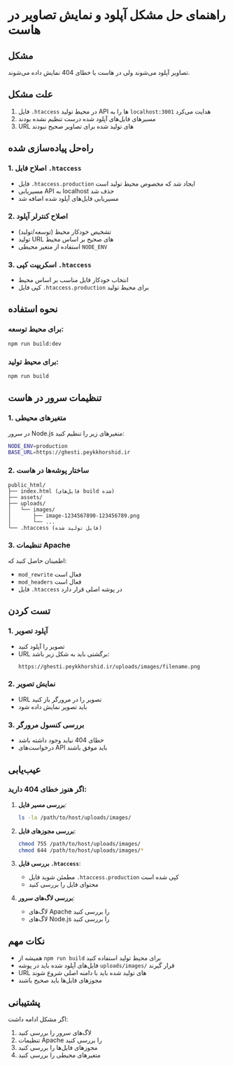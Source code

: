 # راهنمای حل مشکل آپلود و نمایش تصاویر در هاست

## مشکل
تصاویر آپلود می‌شوند ولی در هاست با خطای 404 نمایش داده می‌شوند.

## علت مشکل
1. فایل `.htaccess` در محیط تولید API ها را به `localhost:3001` هدایت می‌کرد
2. مسیرهای فایل‌های آپلود شده درست تنظیم نشده بودند
3. URL های تولید شده برای تصاویر صحیح نبودند

## راه‌حل پیاده‌سازی شده

### 1. اصلاح فایل `.htaccess`
- فایل `.htaccess.production` ایجاد شد که مخصوص محیط تولید است
- مسیریابی API به localhost حذف شد
- مسیریابی فایل‌های آپلود شده اضافه شد

### 2. اصلاح کنترلر آپلود
- تشخیص خودکار محیط (توسعه/تولید)
- تولید URL های صحیح بر اساس محیط
- استفاده از متغیر محیطی `NODE_ENV`

### 3. اسکریپت کپی `.htaccess`
- انتخاب خودکار فایل مناسب بر اساس محیط
- کپی فایل `.htaccess.production` برای محیط تولید

## نحوه استفاده

### برای محیط توسعه:
```bash
npm run build:dev
```

### برای محیط تولید:
```bash
npm run build
```

## تنظیمات سرور در هاست

### 1. متغیرهای محیطی
در سرور Node.js متغیرهای زیر را تنظیم کنید:
```bash
NODE_ENV=production
BASE_URL=https://ghesti.peykkhorshid.ir
```

### 2. ساختار پوشه‌ها در هاست
```
public_html/
├── index.html (فایل‌های build شده)
├── assets/
├── uploads/
│   └── images/
│       ├── image-1234567890-123456789.png
│       └── ...
└── .htaccess (فایل تولید شده)
```

### 3. تنظیمات Apache
اطمینان حاصل کنید که:
- `mod_rewrite` فعال است
- `mod_headers` فعال است
- فایل `.htaccess` در پوشه اصلی قرار دارد

## تست کردن

### 1. آپلود تصویر
- تصویر را آپلود کنید
- URL برگشتی باید به شکل زیر باشد:
  ```
  https://ghesti.peykkhorshid.ir/uploads/images/filename.png
  ```

### 2. نمایش تصویر
- URL تصویر را در مرورگر باز کنید
- باید تصویر نمایش داده شود

### 3. بررسی کنسول مرورگر
- خطای 404 نباید وجود داشته باشد
- درخواست‌های API باید موفق باشند

## عیب‌یابی

### اگر هنوز خطای 404 دارید:

1. **بررسی مسیر فایل**:
   ```bash
   ls -la /path/to/host/uploads/images/
   ```

2. **بررسی مجوزهای فایل**:
   ```bash
   chmod 755 /path/to/host/uploads/images/
   chmod 644 /path/to/host/uploads/images/*
   ```

3. **بررسی فایل `.htaccess`**:
   - مطمئن شوید فایل `.htaccess.production` کپی شده است
   - محتوای فایل را بررسی کنید

4. **بررسی لاگ‌های سرور**:
   - لاگ‌های Apache را بررسی کنید
   - لاگ‌های Node.js را بررسی کنید

## نکات مهم

- همیشه از `npm run build` برای محیط تولید استفاده کنید
- فایل‌های آپلود شده باید در پوشه `uploads/images/` قرار گیرند
- URL های تولید شده باید با دامنه اصلی شروع شوند
- مجوزهای فایل‌ها باید صحیح باشند

## پشتیبانی

اگر مشکل ادامه داشت:
1. لاگ‌های سرور را بررسی کنید
2. تنظیمات Apache را بررسی کنید
3. مجوزهای فایل‌ها را بررسی کنید
4. متغیرهای محیطی را بررسی کنید
